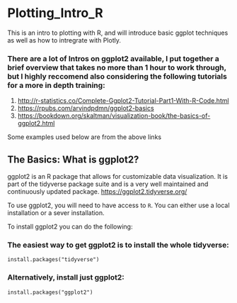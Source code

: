 # Plotting_Intro_R
This is an intro to plotting with R, and will introduce basic ggplot techniques as well as how to intregrate with Plotly.

### There are a lot of Intros on ggplot2 available, I put together a brief overview that takes no more than 1 hour to work through, but I highly reccomend also considering the following tutorials for a more in depth training:
1. http://r-statistics.co/Complete-Ggplot2-Tutorial-Part1-With-R-Code.html  
2. https://rpubs.com/arvindpdmn/ggplot2-basics  
3. https://bookdown.org/skaltman/visualization-book/the-basics-of-ggplot2.html  

Some examples used below are from the above links  


## The Basics: What is ggplot2?

ggplot2 is an R package that allows for customizable data visualization. It is part of the tidyverse package suite and is a very well maintained and continuously updated package. https://ggplot2.tidyverse.org/

To use ggplot2, you will need to have access to `R`. You can either use a local installation or a sever installation. 

To install ggplot2 you can do the following:

### The easiest way to get ggplot2 is to install the whole tidyverse:
```
install.packages("tidyverse")
```

### Alternatively, install just ggplot2:
```
install.packages("ggplot2")
```

